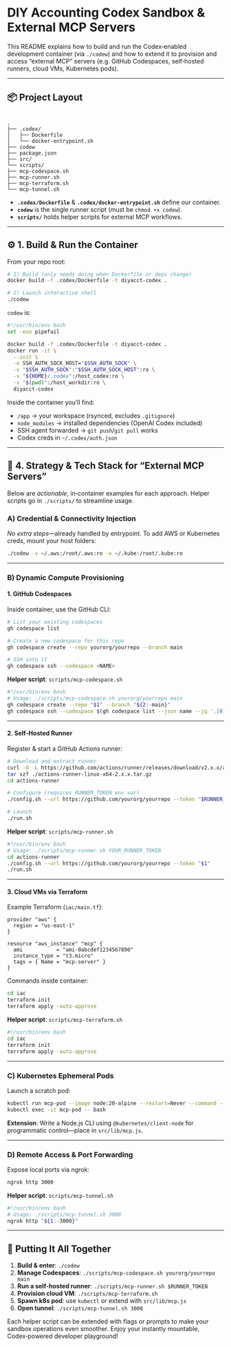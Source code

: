 # DIY Accounting Codex Sandbox & External MCP Servers

This README explains how to build and run the Codex‐enabled development container (via `./codew`) and how to extend it to provision and access “external MCP” servers (e.g. GitHub Codespaces, self‑hosted runners, cloud VMs, Kubernetes pods).

---

## 📦 Project Layout

```

.
├── .codex/
│   ├── Dockerfile
│   └── docker-entrypoint.sh
├── codew
├── package.json
├── src/
└── scripts/
├── mcp-codespace.sh
├── mcp-runner.sh
├── mcp-terraform.sh
└── mcp-tunnel.sh

````

- **`.codex/Dockerfile`** & **`.codex/docker-entrypoint.sh`** define our container.
- **`codew`** is the single runner script (must be `chmod +x codew`).
- **`scripts/`** holds helper scripts for external MCP workflows.

---

## ⚙️ 1. Build & Run the Container

From your repo root:

```bash
# 1) Build (only needs doing when Dockerfile or deps change)
docker build -f .codex/Dockerfile -t diyacct-codex .

# 2) Launch interactive shell
./codew
````

`codew` is:

```bash
#!/usr/bin/env bash
set -euo pipefail

docker build -f .codex/Dockerfile -t diyacct-codex .
docker run -it \
  --init \
  -e SSH_AUTH_SOCK_HOST="$SSH_AUTH_SOCK" \
  -v "$SSH_AUTH_SOCK":"$SSH_AUTH_SOCK_HOST":ro \
  -v "${HOME}/.codex":/host_codex:ro \
  -v "$(pwd)":/host_workdir:ro \
  diyacct-codex
```

Inside the container you’ll find:

* `/app` → your workspace (rsynced, excludes `.gitignore`)
* `node_modules` → installed dependencies (OpenAI Codex included)
* SSH agent forwarded → `git push`/`git pull` works
* Codex creds in `~/.codex/auth.json`

---

## 🚀 4. Strategy & Tech Stack for “External MCP Servers”

Below are *actionable*, in‑container examples for each approach. Helper scripts go in `./scripts/` to streamline usage.

### A) Credential & Connectivity Injection

*No extra steps*—already handled by entrypoint.
To add AWS or Kubernetes creds, mount your host folders:

```bash
./codew -v ~/.aws:/root/.aws:ro -v ~/.kube:/root/.kube:ro
```

---

### B) Dynamic Compute Provisioning

#### 1. GitHub Codespaces

Inside container, use the GitHub CLI:

```bash
# List your existing codespaces
gh codespace list

# Create a new codespace for this repo
gh codespace create --repo yourorg/yourrepo --branch main

# SSH into it
gh codespace ssh --codespace <NAME>
```

**Helper script**: `scripts/mcp-codespace.sh`

```bash
#!/usr/bin/env bash
# Usage: ./scripts/mcp-codespace.sh yourorg/yourrepo main
gh codespace create --repo "$1" --branch "${2:-main}"
gh codespace ssh --codespace $(gh codespace list --json name --jq '.[0].name')
```

---

#### 2. Self‑Hosted Runner

Register & start a GitHub Actions runner:

```bash
# Download and extract runner
curl -O -L https://github.com/actions/runner/releases/download/v2.x.x/actions-runner-linux-x64-2.x.x.tar.gz
tar xzf ./actions-runner-linux-x64-2.x.x.tar.gz
cd actions-runner

# Configure (requires RUNNER_TOKEN env var)
./config.sh --url https://github.com/yourorg/yourrepo --token "$RUNNER_TOKEN"

# Launch
./run.sh
```

**Helper script**: `scripts/mcp-runner.sh`

```bash
#!/usr/bin/env bash
# Usage: ./scripts/mcp-runner.sh YOUR_RUNNER_TOKEN
cd actions-runner
./config.sh --url https://github.com/yourorg/yourrepo --token "$1"
./run.sh
```

---

#### 3. Cloud VMs via Terraform

Example Terraform (`iac/main.tf`):

```hcl
provider "aws" {
  region = "us-east-1"
}

resource "aws_instance" "mcp" {
  ami           = "ami-0abcdef1234567890"
  instance_type = "t3.micro"
  tags = { Name = "mcp-server" }
}
```

Commands inside container:

```bash
cd iac
terraform init
terraform apply -auto-approve
```

**Helper script**: `scripts/mcp-terraform.sh`

```bash
#!/usr/bin/env bash
cd iac
terraform init
terraform apply -auto-approve
```

---

### C) Kubernetes Ephemeral Pods

Launch a scratch pod:

```bash
kubectl run mcp-pod --image node:20-alpine --restart=Never --command -- sleep infinity
kubectl exec -it mcp-pod -- bash
```

**Extension**: Write a Node.js CLI using `@kubernetes/client-node` for programmatic control—place in `src/lib/mcp.js`.

---

### D) Remote Access & Port Forwarding

Expose local ports via ngrok:

```bash
ngrok http 3000
```

**Helper script**: `scripts/mcp-tunnel.sh`

```bash
#!/usr/bin/env bash
# Usage: ./scripts/mcp-tunnel.sh 3000
ngrok http "${1:-3000}"
```

---

## 🔧 Putting It All Together

1. **Build & enter**: `./codew`
2. **Manage Codespaces**: `./scripts/mcp-codespace.sh yourorg/yourrepo main`
3. **Run a self-hosted runner**: `./scripts/mcp-runner.sh $RUNNER_TOKEN`
4. **Provision cloud VM**: `./scripts/mcp-terraform.sh`
5. **Spawn k8s pod**: use `kubectl` or extend with `src/lib/mcp.js`
6. **Open tunnel**: `./scripts/mcp-tunnel.sh 3000`

Each helper script can be extended with flags or prompts to make your sandbox operations even smoother. Enjoy your instantly mountable, Codex‑powered developer playground!
